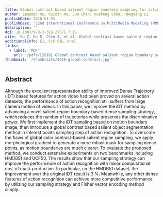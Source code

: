 ```yaml
---
title: Global contrast based salient region boundary sampling for action recognition
author: Zengmin Xu, Ruimin Hu, Jun Chen, Huafeng Chen, Hongyang Li
publishDate: 2016-01-03
publishDesc: '22nd International Conference on MultiMedia Modeling (MMM)'
description: ''
doi: 10.1007/978-3-319-27671-7_16
cite: 'Xu Z, Hu R, Chen J, et al. Global contrast based salient region boundary sampling for action recognition[C]//MultiMedia Modeling: 22nd International Conference, MMM 2016, Miami, FL, USA, January 4-6, 2016, Proceedings, Part I 22. Springer International Publishing, 2016: 187-198.'
additionalInfo: EI, CCF C会, Oral
links:
  - label: 'PDF'
    url: '/pdfs/[2016] Global contrast based salient region boundary sampling for action recognition.pdf'
thumbnail: '/thumbnails/2016-global-contrast.jpg'
---
```


## Abstract

Although the excellent representation ability of improved Dense Trajectory (iDT) based features for action video had been proved on several action datasets, the performance of action recognition still suffers from large camera motion of videos. In this paper, we improve the iDT method by advancing a novel salient region boundary based dense sampling strategy, which reduces the number of trajectories while preserves the discriminative power. We first implement the iDT sampling based on motion boundary image, then introduce a global contrast based salient object segmentation method in interest points sampling step of action recognition. To overcome the flaws of global color contrast-based salient region sampling, we apply morphological gradient to generate a more robust mask for sampling dense points, as motion boundaries are much clearer. To evaluate the proposed method, we conduct extensive experiments on two benchmarks including HMDB51 and UCF50. The results show that our sampling strategy can improve the performance of action recognition with minor computational cost of mask production. In particular, on the HMDB51 dataset, the improvement over the original iDT result is 3 %. Meanwhile, any other dense features of action recognition can achieve more competitive performance by utilizing our sampling strategy and Fisher vector encoding method simply.
